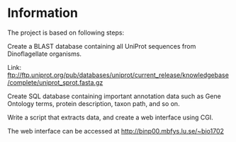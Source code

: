 # Information

The project is based on following steps:

Create a BLAST database containing all UniProt sequences from Dinoflagellate organisms.

Link: ftp://ftp.uniprot.org/pub/databases/uniprot/current_release/knowledgebase/complete/uniprot_sprot.fasta.gz

Create SQL database containing important annotation data such as Gene Ontology terms, protein description, taxon path, and so on.

Write a script that extracts data, and create a web interface using CGI.

The web interface can be accessed at http://binp00.mbfys.lu.se/~bio1702
